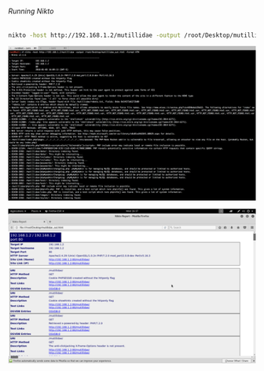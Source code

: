 ###### Running Nikto

```sh
nikto -host http://192.168.1.2/mutillidae -output /root/Desktop/mutillidae_out.html -Format HTM
```

![](images/1.png)

![](images/2.png)
